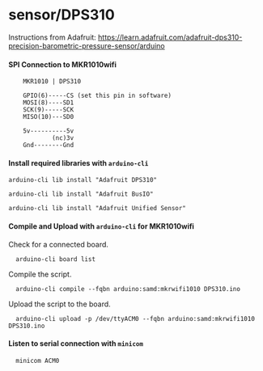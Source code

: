# sensor/DPS310

 Instructions from Adafruit:
 https://learn.adafruit.com/adafruit-dps310-precision-barometric-pressure-sensor/arduino

#### SPI Connection to MKR1010wifi  
```
    MKR1010 | DPS310
    
    GPIO(6)-----CS (set this pin in software)
    MOSI(8)----SD1
    SCK(9)-----SCK
    MISO(10)---SD0 
    
    5v----------5v
            (nc)3v 
    Gnd--------Gnd
```

#### Install required libraries with `arduino-cli`

```
arduino-cli lib install "Adafruit DPS310" 

arduino-cli lib install "Adafruit BusIO"

arduino-cli lib install "Adafruit Unified Sensor"
```

#### Compile and Upload with `arduino-cli` for MKR1010wifi

  Check for a connected board.
```
  arduino-cli board list
````
  Compile the script.
```  
  arduino-cli compile --fqbn arduino:samd:mkrwifi1010 DPS310.ino 
```
  Upload the script to the board.
```
  arduino-cli upload -p /dev/ttyACM0 --fqbn arduino:samd:mkrwifi1010 DPS310.ino
```

#### Listen to serial connection with `minicom`

```
  minicom ACM0
```